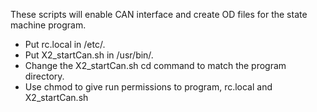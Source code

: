 These scripts will enable CAN interface and create OD files for the state machine program. 

* Put rc.local in /etc/.
* Put X2_startCan.sh in /usr/bin/.
* Change the X2_startCan.sh cd command to match the program directory.
* Use chmod to give run permissions to program, rc.local and X2_startCan.sh
